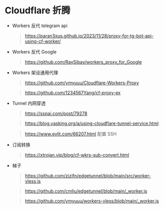 # Cloudflare 折腾

- Workers 反代 telegram api

  > https://paran3xus.github.io/2023/11/28/proxy-for-tg-bot-api-using-cf-worker/

- Workers 反代 Google

  > https://github.com/RaySibay/workers_proxy_for_Google

- Workers 架设通用代理

  > https://github.com/ymyuuu/Cloudflare-Workers-Proxy
  
  > https://github.com/1234567Yang/cf-proxy-ex

- Tunnel 内网穿透

  > https://sspai.com/post/79278
  
  > https://blog.yasking.org/a/using-cloudflare-tunnel-service.html
  
  > https://www.evlit.com/66207.html 配置 SSH

- 订阅转换

  > https://xtrojan.vip/blog/cf-wkrs-sub-convert.html

- 梯子

  > https://github.com/zizifn/edgetunnel/blob/main/src/worker-vless.js

  > https://github.com/cmliu/edgetunnel/blob/main/_worker.js
  
  > https://github.com/ymyuuu/workers-vless/blob/main/_worker.js

